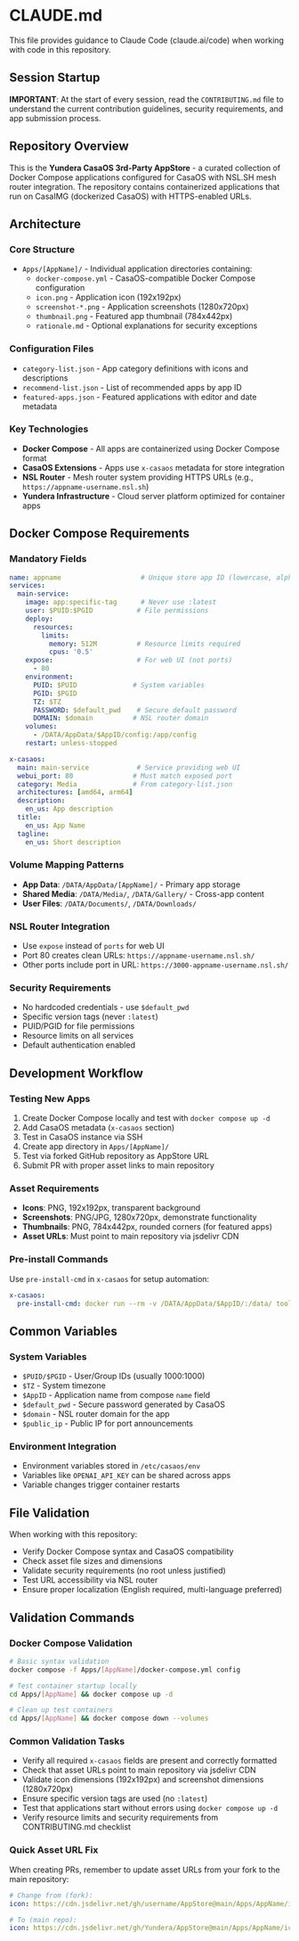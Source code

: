 # CLAUDE.md

This file provides guidance to Claude Code (claude.ai/code) when working with code in this repository.

## Session Startup

**IMPORTANT**: At the start of every session, read the `CONTRIBUTING.md` file to understand the current contribution guidelines, security requirements, and app submission process.

## Repository Overview

This is the **Yundera CasaOS 3rd-Party AppStore** - a curated collection of Docker Compose applications configured for CasaOS with NSL.SH mesh router integration. The repository contains containerized applications that run on CasaIMG (dockerized CasaOS) with HTTPS-enabled URLs.

## Architecture

### Core Structure
- `Apps/[AppName]/` - Individual application directories containing:
  - `docker-compose.yml` - CasaOS-compatible Docker Compose configuration
  - `icon.png` - Application icon (192x192px)
  - `screenshot-*.png` - Application screenshots (1280x720px)
  - `thumbnail.png` - Featured app thumbnail (784x442px)
  - `rationale.md` - Optional explanations for security exceptions

### Configuration Files
- `category-list.json` - App category definitions with icons and descriptions
- `recommend-list.json` - List of recommended apps by app ID
- `featured-apps.json` - Featured applications with editor and date metadata

### Key Technologies
- **Docker Compose** - All apps are containerized using Docker Compose format
- **CasaOS Extensions** - Apps use `x-casaos` metadata for store integration
- **NSL Router** - Mesh router system providing HTTPS URLs (e.g., `https://appname-username.nsl.sh`)
- **Yundera Infrastructure** - Cloud server platform optimized for container apps

## Docker Compose Requirements

### Mandatory Fields
```yaml
name: appname                    # Unique store app ID (lowercase, alphanumeric, _, -)
services:
  main-service:
    image: app:specific-tag      # Never use :latest
    user: $PUID:$PGID           # File permissions
    deploy:
      resources:
        limits:
          memory: 512M          # Resource limits required
          cpus: '0.5'
    expose:                     # For web UI (not ports)
      - 80
    environment:
      PUID: $PUID              # System variables
      PGID: $PGID
      TZ: $TZ
      PASSWORD: $default_pwd    # Secure default password
      DOMAIN: $domain          # NSL router domain
    volumes:
      - /DATA/AppData/$AppID/config:/app/config
    restart: unless-stopped

x-casaos:
  main: main-service            # Service providing web UI
  webui_port: 80               # Must match exposed port
  category: Media              # From category-list.json
  architectures: [amd64, arm64]
  description:
    en_us: App description
  title:
    en_us: App Name
  tagline:
    en_us: Short description
```

### Volume Mapping Patterns
- **App Data**: `/DATA/AppData/[AppName]/` - Primary app storage
- **Shared Media**: `/DATA/Media/`, `/DATA/Gallery/` - Cross-app content
- **User Files**: `/DATA/Documents/`, `/DATA/Downloads/`

### NSL Router Integration
- Use `expose` instead of `ports` for web UI
- Port 80 creates clean URLs: `https://appname-username.nsl.sh/`
- Other ports include port in URL: `https://3000-appname-username.nsl.sh/`

### Security Requirements
- No hardcoded credentials - use `$default_pwd`
- Specific version tags (never `:latest`)
- PUID/PGID for file permissions
- Resource limits on all services
- Default authentication enabled

## Development Workflow

### Testing New Apps
1. Create Docker Compose locally and test with `docker compose up -d`
2. Add CasaOS metadata (`x-casaos` section)
3. Test in CasaOS instance via SSH
4. Create app directory in `Apps/[AppName]/`
5. Test via forked GitHub repository as AppStore URL
6. Submit PR with proper asset links to main repository

### Asset Requirements
- **Icons**: PNG, 192x192px, transparent background
- **Screenshots**: PNG/JPG, 1280x720px, demonstrate functionality
- **Thumbnails**: PNG, 784x442px, rounded corners (for featured apps)
- **Asset URLs**: Must point to main repository via jsdelivr CDN

### Pre-install Commands
Use `pre-install-cmd` in `x-casaos` for setup automation:
```yaml
x-casaos:
  pre-install-cmd: docker run --rm -v /DATA/AppData/$AppID/:/data/ toolbox-image setup-script.sh
```

## Common Variables

### System Variables
- `$PUID/$PGID` - User/Group IDs (usually 1000:1000)
- `$TZ` - System timezone
- `$AppID` - Application name from compose `name` field
- `$default_pwd` - Secure password generated by CasaOS
- `$domain` - NSL router domain for the app
- `$public_ip` - Public IP for port announcements

### Environment Integration
- Environment variables stored in `/etc/casaos/env`
- Variables like `OPENAI_API_KEY` can be shared across apps
- Variable changes trigger container restarts

## File Validation

When working with this repository:
- Verify Docker Compose syntax and CasaOS compatibility
- Check asset file sizes and dimensions
- Validate security requirements (no root unless justified)
- Test URL accessibility via NSL router
- Ensure proper localization (English required, multi-language preferred)

## Validation Commands

### Docker Compose Validation
```bash
# Basic syntax validation
docker compose -f Apps/[AppName]/docker-compose.yml config

# Test container startup locally
cd Apps/[AppName] && docker compose up -d

# Clean up test containers
cd Apps/[AppName] && docker compose down --volumes
```

### Common Validation Tasks
- Verify all required `x-casaos` fields are present and correctly formatted
- Check that asset URLs point to main repository via jsdelivr CDN
- Validate icon dimensions (192x192px) and screenshot dimensions (1280x720px)
- Ensure specific version tags are used (no `:latest`)
- Test that applications start without errors using `docker compose up -d`
- Verify resource limits and security requirements from CONTRIBUTING.md checklist

### Quick Asset URL Fix
When creating PRs, remember to update asset URLs from your fork to the main repository:
```yaml
# Change from (fork):
icon: https://cdn.jsdelivr.net/gh/username/AppStore@main/Apps/AppName/icon.png

# To (main repo):
icon: https://cdn.jsdelivr.net/gh/Yundera/AppStore@main/Apps/AppName/icon.png
```
